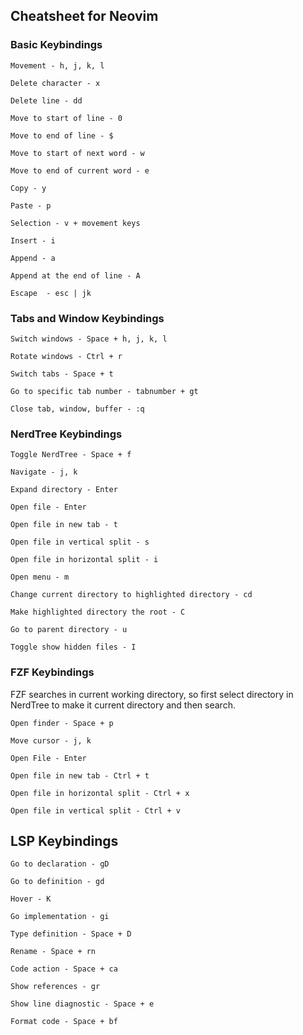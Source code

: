 ## Cheatsheet for Neovim

### Basic Keybindings

```
Movement - h, j, k, l 

Delete character - x

Delete line - dd

Move to start of line - 0

Move to end of line - $

Move to start of next word - w

Move to end of current word - e

Copy - y

Paste - p

Selection - v + movement keys

Insert - i

Append - a

Append at the end of line - A

Escape  - esc | jk 
```

### Tabs and Window Keybindings

```
Switch windows - Space + h, j, k, l

Rotate windows - Ctrl + r

Switch tabs - Space + t

Go to specific tab number - tabnumber + gt

Close tab, window, buffer - :q

```

### NerdTree Keybindings

```
Toggle NerdTree - Space + f

Navigate - j, k

Expand directory - Enter

Open file - Enter

Open file in new tab - t

Open file in vertical split - s

Open file in horizontal split - i

Open menu - m

Change current directory to highlighted directory - cd

Make highlighted directory the root - C

Go to parent directory - u 

Toggle show hidden files - I
```

### FZF Keybindings

FZF searches in current working directory, so first select directory in NerdTree to make it current directory and then search.
```
Open finder - Space + p

Move cursor - j, k

Open File - Enter

Open file in new tab - Ctrl + t

Open file in horizontal split - Ctrl + x

Open file in vertical split - Ctrl + v
```

## LSP Keybindings

```
Go to declaration - gD

Go to definition - gd

Hover - K

Go implementation - gi

Type definition - Space + D

Rename - Space + rn

Code action - Space + ca

Show references - gr

Show line diagnostic - Space + e

Format code - Space + bf
```
